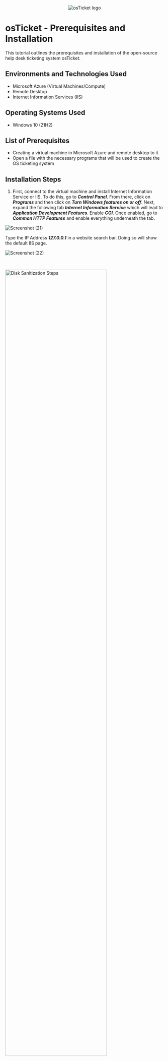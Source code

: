 <p align="center">
<img src="https://i.imgur.com/Clzj7Xs.png" alt="osTicket logo"/>
</p>

<h1>osTicket - Prerequisites and Installation</h1>
This tutorial outlines the prerequisites and installation of the open-source help desk ticketing system osTicket.<br />


<h2>Environments and Technologies Used</h2>

- Microsoft Azure (Virtual Machines/Compute)
- Remote Desktop
- Internet Information Services (IIS)

<h2>Operating Systems Used </h2>

- Windows 10</b> (21H2)

<h2>List of Prerequisites</h2>

- Creating a virtual machine in Microsoft Azure and remote desktop to it
- Open a file with the necessary programs that will be used to create the OS ticketing system

<h2>Installation Steps</h2>

1) First, connect to the virtual machine and install Internet Information Service or IIS. To do this, go to **_Control Panel_**. From there, click on **_Programs_** and then click on **_Turn Windows features on or off_**. Next, expand the following tab **_Internet Information Service_** which will lead to **_Application Development Features_**. Enable **_CGI_**. Once enabled, go to **_Common HTTP Features_** and enable everything underneath the tab. 

![Screenshot (21)](https://github.com/nickcaviness/osticket-prereqs/assets/137835904/b32b2f8e-5237-45e5-aab5-a7325a6ef6ee)

Type the IP Address **_127.0.0.1_** in a website search bar. Doing so will show the default IIS page. 

![Screenshot (22)](https://github.com/nickcaviness/osticket-prereqs/assets/137835904/79029a8f-c634-46ff-8485-3b8d48f34eb2)


</p>
<br />

<p>
<img src="https://i.imgur.com/DJmEXEB.png" height="80%" width="80%" alt="Disk Sanitization Steps"/>
</p>
<p>
Lorem ipsum dolor sit amet, consectetur adipiscing elit, sed do eiusmod tempor incididunt ut labore et dolore magna aliqua. Ut enim ad minim veniam, quis nostrud exercitation ullamco laboris nisi ut aliquip ex ea commodo consequat. Duis aute irure dolor in reprehenderit in voluptate velit esse cillum dolore eu fugiat nulla pariatur.
</p>
<br />

<p>
<img src="https://i.imgur.com/DJmEXEB.png" height="80%" width="80%" alt="Disk Sanitization Steps"/>
</p>
<p>
Lorem ipsum dolor sit amet, consectetur adipiscing elit, sed do eiusmod tempor incididunt ut labore et dolore magna aliqua. Ut enim ad minim veniam, quis nostrud exercitation ullamco laboris nisi ut aliquip ex ea commodo consequat. Duis aute irure dolor in reprehenderit in voluptate velit esse cillum dolore eu fugiat nulla pariatur.
</p>
<br />
